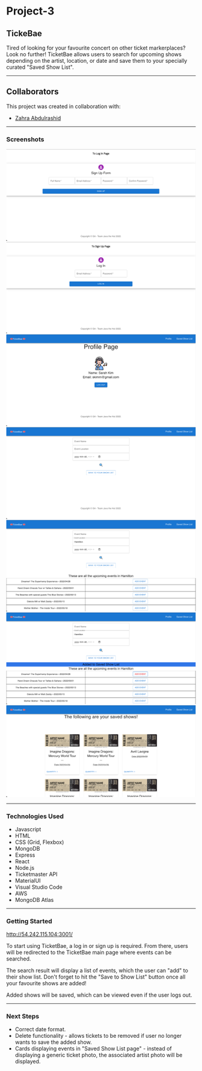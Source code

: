 # Project-3

## **TickeBae**

Tired of looking for your favourite concert on other ticket markerplaces? Look no further! TicketBae allows users to search for upcoming shows depending on the artist, location, or date and save them to your specially curated "Saved Show List".

---

## **Collaborators**

This project was created in collaboration with:

- [Zahra Abdulrashid](https://github.com/zarax7)

---

### **Screenshots**

![Signup Page](./backend/public/images/1.png)
![Login Page](./backend/public/images/2.png)
![Profile Page](./backend/public/images/3.png)
![Search Page](./backend/public/images/4.png)
![Search Results](./backend/public/images/5.png)
![Search Results-2](./backend/public/images/6.png)
![Saved Show List Page](./backend/public/images/7.png)

---

### **Technologies Used**

- Javascript
- HTML
- CSS (Grid, Flexbox)
- MongoDB
- Express
- React
- Node.js
- Ticketmaster API
- MaterialUI
- Visual Studio Code
- AWS
- MongoDB Atlas

---

### **Getting Started**

http://54.242.115.104:3001/

To start using TicketBae, a log in or sign up is required. From there, users will be redirected to the TicketBae main page where events can be searched.

The search result will display a list of events, which the user can "add" to their show list. Don't forget to hit the "Save to Show List" button once all your favourite shows are added!

Added shows will be saved, which can be viewed even if the user logs out.

---

### **Next Steps**

- Correct date format.
- Delete functionality - allows tickets to be removed if user no longer wants to save the added show.
- Cards displaying events in "Saved Show List page" - instead of displaying a generic ticket photo, the associated artist photo will be displayed.
